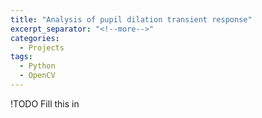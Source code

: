 ```yaml
---
title: "Analysis of pupil dilation transient response"
excerpt_separator: "<!--more-->"
categories:
  - Projects
tags:
  - Python
  - OpenCV
---
```


!TODO 
Fill this in